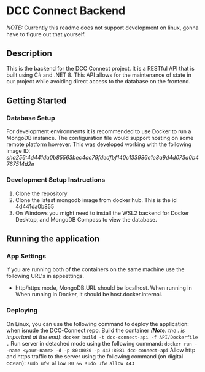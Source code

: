
# DCC Connect Backend
_NOTE:_ Currently this readme does not support development on linux, gonna have to figure out that yourself.
## Description
This is the backend for the DCC Connect project.
It is a RESTful API that is built using C# and .NET 8.
This API allows for the maintenance of state in our project while avoiding direct access to the database on the frontend.

## Getting Started
### Database Setup
For development environments it is recommended to use Docker to run a MongoDB instance. 
The configuration file would support hosting on some remote platform however.
This was developed working with the following image ID: _sha256:4d441da0b85563bec4ac79fdedfbf140c133986e1e8a9d4d073a0b4767514d2e_

### Development Setup Instructions
1. Clone the repository
1. Clone the latest mongodb image from docker hub. This is the id 4d441da0b855
1. On Windows you might need to install the WSL2 backend for Docker Desktop, and MongoDB Compass to view the database.

## Running the application
### App Settings
if you are running both of the containers on the same machine use the following URL's in appsettings.
- http/https mode, MongoDB.URL should be localhost.
When running in 
When running in Docker, it should be host.docker.internal.

### Deploying
On Linux, you can use the following command to deploy the application: when isnude the DCC-Connect repo.
Build the container *(__Note__: the . is important at the end)*: 
```docker build -t dcc-connect-api -f API/Dockerfile .``` 
Run server in detached mode using the following command:
```docker run --name <your-name> -d -p 80:8080 -p 443:8081 dcc-connect-api```
Allow http and https traffic to the server using the following command (on digital ocean):
```sudo ufw allow 80 && sudo ufw allow 443```
